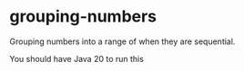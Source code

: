 # grouping-numbers
Grouping numbers into a range of when they are sequential.

You should have Java 20 to run this 
